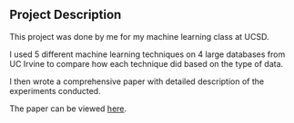 ## Project Description 

This project was done by me for my machine learning class at UCSD.

I used 5 different machine learning techniques on 4 large databases from UC Irvine to compare how each technique did based on the type of data.

I then wrote a comprehensive paper with detailed description of the experiments conducted.

The paper can be viewed [here](https://awesomesup.github.io/Personal-Project-ML-Techniques-Paper/Sup_Learn%20algorithms%20comparison%20paper.pdf). 
